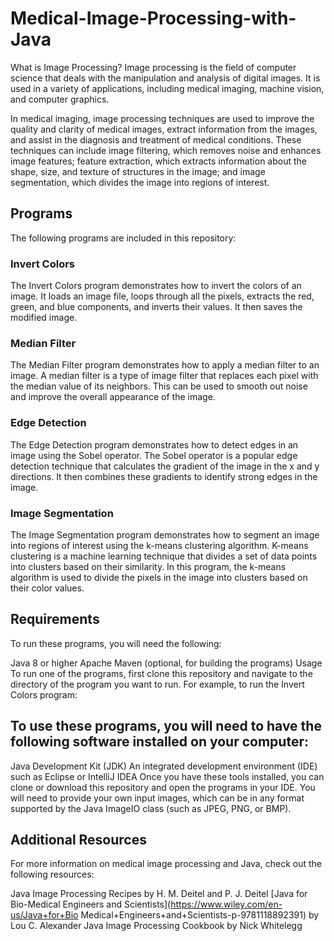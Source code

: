 # Medical-Image-Processing-with-Java
What is Image Processing?
Image processing is the field of computer science that deals with the manipulation and analysis of digital images. It is used in a variety of applications, including medical imaging, machine vision, and computer graphics.

In medical imaging, image processing techniques are used to improve the quality and clarity of medical images, extract information from the images, and assist in the diagnosis and treatment of medical conditions. These techniques can include image filtering, which removes noise and enhances image features; feature extraction, which extracts information about the shape, size, and texture of structures in the image; and image segmentation, which divides the image into regions of interest.

## Programs
The following programs are included in this repository:

### Invert Colors
The Invert Colors program demonstrates how to invert the colors of an image. It loads an image file, loops through all the pixels, extracts the red, green, and blue components, and inverts their values. It then saves the modified image.

### Median Filter
The Median Filter program demonstrates how to apply a median filter to an image. A median filter is a type of image filter that replaces each pixel with the median value of its neighbors. This can be used to smooth out noise and improve the overall appearance of the image.

### Edge Detection
The Edge Detection program demonstrates how to detect edges in an image using the Sobel operator. The Sobel operator is a popular edge detection technique that calculates the gradient of the image in the x and y directions. It then combines these gradients to identify strong edges in the image.

### Image Segmentation
The Image Segmentation program demonstrates how to segment an image into regions of interest using the k-means clustering algorithm. K-means clustering is a machine learning technique that divides a set of data points into clusters based on their similarity. In this program, the k-means algorithm is used to divide the pixels in the image into clusters based on their color values.

## Requirements
To run these programs, you will need the following:

Java 8 or higher
Apache Maven (optional, for building the programs)
Usage
To run one of the programs, first clone this repository and navigate to the directory of the program you want to run. For example, to run the Invert Colors program:



## To use these programs, you will need to have the following software installed on your computer:

Java Development Kit (JDK)
An integrated development environment (IDE) such as Eclipse or IntelliJ IDEA
Once you have these tools installed, you can clone or download this repository and open the programs in your IDE. You will need to provide your own input images, which can be in any format supported by the Java ImageIO class (such as JPEG, PNG, or BMP).

## Additional Resources
For more information on medical image processing and Java, check out the following resources:

Java Image Processing Recipes by H. M. Deitel and P. J. Deitel
[Java for Bio-Medical Engineers and Scientists](https://www.wiley.com/en-us/Java+for+Bio Medical+Engineers+and+Scientists-p-9781118892391) by Lou C. Alexander
Java Image Processing Cookbook by Nick Whitelegg
